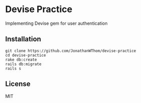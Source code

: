 # Devise Practice

Implementing Devise gem for user authentication

## Installation

```
git clone https://github.com/JonathanWThom/devise-practice
cd devise-practice
rake db:create
rails db:migrate
rails s
```

## License

MIT
